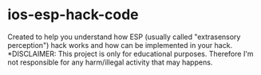 # ios-esp-hack-code
Created to help you understand how ESP (usually called "extrasensory perception") hack works and how can be implemented in your hack. *DISCLAIMER: This project is only for educational purposes. Therefore I'm not responsible for any harm/illegal activity that may happens.
